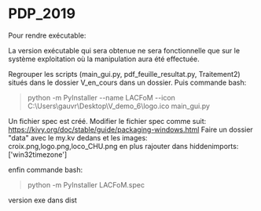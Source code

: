 # PDP_2019


Pour rendre exécutable:


La version exécutable qui sera obtenue ne sera fonctionnelle que sur le système exploitation où la manipulation aura été effectuée.

Regrouper les scripts (main_gui.py, pdf_feuille_resultat.py, Traitement2) situés dans le dossier V_en_cours dans un dossier.
Puis commande bash:

>python -m PyInstaller --name LACFoM --icon C:\Users\gauvr\Desktop\V_demo_6\logo.ico main_gui.py

Un fichier spec est créé. 
Modifier le fichier spec comme suit: https://kivy.org/doc/stable/guide/packaging-windows.html
Faire un dossier "data" avec le my.kv dedans et les images: croix.png,logo.png,loco_CHU.png
en plus rajouter dans hiddenimports:  ['win32timezone'] 

enfin commande bash:
>python -m PyInstaller LACFoM.spec


version exe dans dist




